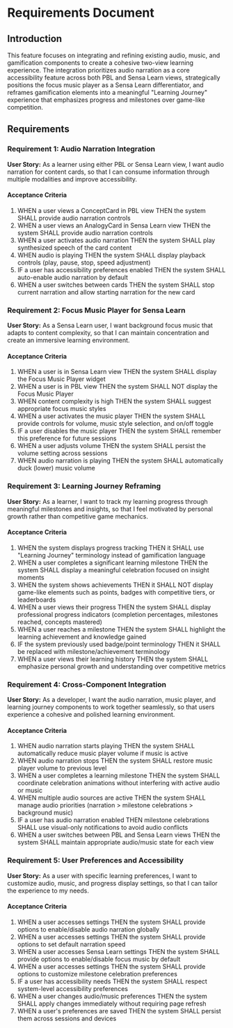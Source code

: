 # Requirements Document

## Introduction

This feature focuses on integrating and refining existing audio, music, and gamification components to create a cohesive two-view learning experience. The integration prioritizes audio narration as a core accessibility feature across both PBL and Sensa Learn views, strategically positions the focus music player as a Sensa Learn differentiator, and reframes gamification elements into a meaningful "Learning Journey" experience that emphasizes progress and milestones over game-like competition.

## Requirements

### Requirement 1: Audio Narration Integration

**User Story:** As a learner using either PBL or Sensa Learn view, I want audio narration for content cards, so that I can consume information through multiple modalities and improve accessibility.

#### Acceptance Criteria

1. WHEN a user views a ConceptCard in PBL view THEN the system SHALL provide audio narration controls
2. WHEN a user views an AnalogyCard in Sensa Learn view THEN the system SHALL provide audio narration controls
3. WHEN a user activates audio narration THEN the system SHALL play synthesized speech of the card content
4. WHEN audio is playing THEN the system SHALL display playback controls (play, pause, stop, speed adjustment)
5. IF a user has accessibility preferences enabled THEN the system SHALL auto-enable audio narration by default
6. WHEN a user switches between cards THEN the system SHALL stop current narration and allow starting narration for the new card

### Requirement 2: Focus Music Player for Sensa Learn

**User Story:** As a Sensa Learn user, I want background focus music that adapts to content complexity, so that I can maintain concentration and create an immersive learning environment.

#### Acceptance Criteria

1. WHEN a user is in Sensa Learn view THEN the system SHALL display the Focus Music Player widget
2. WHEN a user is in PBL view THEN the system SHALL NOT display the Focus Music Player
3. WHEN content complexity is high THEN the system SHALL suggest appropriate focus music styles
4. WHEN a user activates the music player THEN the system SHALL provide controls for volume, music style selection, and on/off toggle
5. IF a user disables the music player THEN the system SHALL remember this preference for future sessions
6. WHEN a user adjusts volume THEN the system SHALL persist the volume setting across sessions
7. WHEN audio narration is playing THEN the system SHALL automatically duck (lower) music volume

### Requirement 3: Learning Journey Reframing

**User Story:** As a learner, I want to track my learning progress through meaningful milestones and insights, so that I feel motivated by personal growth rather than competitive game mechanics.

#### Acceptance Criteria

1. WHEN the system displays progress tracking THEN it SHALL use "Learning Journey" terminology instead of gamification language
2. WHEN a user completes a significant learning milestone THEN the system SHALL display a meaningful celebration focused on insight moments
3. WHEN the system shows achievements THEN it SHALL NOT display game-like elements such as points, badges with competitive tiers, or leaderboards
4. WHEN a user views their progress THEN the system SHALL display professional progress indicators (completion percentages, milestones reached, concepts mastered)
5. WHEN a user reaches a milestone THEN the system SHALL highlight the learning achievement and knowledge gained
6. IF the system previously used badge/point terminology THEN it SHALL be replaced with milestone/achievement terminology
7. WHEN a user views their learning history THEN the system SHALL emphasize personal growth and understanding over competitive metrics

### Requirement 4: Cross-Component Integration

**User Story:** As a developer, I want the audio narration, music player, and learning journey components to work together seamlessly, so that users experience a cohesive and polished learning environment.

#### Acceptance Criteria

1. WHEN audio narration starts playing THEN the system SHALL automatically reduce music player volume if music is active
2. WHEN audio narration stops THEN the system SHALL restore music player volume to previous level
3. WHEN a user completes a learning milestone THEN the system SHALL coordinate celebration animations without interfering with active audio or music
4. WHEN multiple audio sources are active THEN the system SHALL manage audio priorities (narration > milestone celebrations > background music)
5. IF a user has audio narration enabled THEN milestone celebrations SHALL use visual-only notifications to avoid audio conflicts
6. WHEN a user switches between PBL and Sensa Learn views THEN the system SHALL maintain appropriate audio/music state for each view

### Requirement 5: User Preferences and Accessibility

**User Story:** As a user with specific learning preferences, I want to customize audio, music, and progress display settings, so that I can tailor the experience to my needs.

#### Acceptance Criteria

1. WHEN a user accesses settings THEN the system SHALL provide options to enable/disable audio narration globally
2. WHEN a user accesses settings THEN the system SHALL provide options to set default narration speed
3. WHEN a user accesses Sensa Learn settings THEN the system SHALL provide options to enable/disable focus music by default
4. WHEN a user accesses settings THEN the system SHALL provide options to customize milestone celebration preferences
5. IF a user has accessibility needs THEN the system SHALL respect system-level accessibility preferences
6. WHEN a user changes audio/music preferences THEN the system SHALL apply changes immediately without requiring page refresh
7. WHEN a user's preferences are saved THEN the system SHALL persist them across sessions and devices

